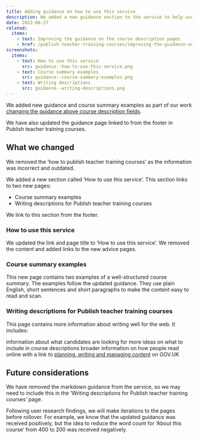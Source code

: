 ```yaml
---
title: Adding guidance on how to use this service
description: We added a new guidance section to the service to help users create better course content
date: 2022-06-27
related:
  items:
    - text: Improving the guidance on the course description pages
    - href: /publish-teacher-training-courses/improving-the-guidance-on-the-course-description pages/
screenshots:
  items:
    - text: How to use this service
      src: guidance--how-to-use-this-service.png
    - text: Course summary examples
      src: guidance--course-summary-examples.png
    - text: Writing descriptions
      src: guidance--writing-descriptions.png
---
```


We added new guidance and course summary examples as part of our work [changing the guidance above course description fields](/publish-teacher-training-courses/changing-the-guidance-above-course-description-fields/).

We have also updated the guidance page linked to from the footer in Publish teacher training courses.

## What we changed

We removed the ‘how to publish teacher training courses’ as the information was incorrect and outdated.

We added a new section called ‘How to use this service’. This section links to two new pages:

- Course summary examples
- Writing descriptions for Publish teacher training courses

We link to this section from the footer.

### How to use this service

We updated the link and page title to ‘How to use this service’. We removed the content and added links to the new advice pages.

### Course summary examples

This new page contains two examples of a well-structured course summary. The examples follow the updated guidance. They use plain English, short sentences and short paragraphs to make the content easy to read and scan.

### Writing descriptions for Publish teacher training courses

This page contains more information about writing well for the web. It includes:

information about what candidates are looking for
more ideas on what to include in course descriptions
broader information on how people read online with a link to [planning, writing and managing content](https://www.gov.uk/guidance/content-design/writing-for-gov-uk) on GOV.UK

## Future considerations

We have removed the markdown guidance from the service, so we may need to include this in the ‘Writing descriptions for Publish teacher training courses’ page.

Following user research findings, we will make iterations to the pages before rollover. For example, we know that the updated guidance was received positively, but the idea to reduce the word count for ‘About this course’ from 400 to 200 was received negatively.
